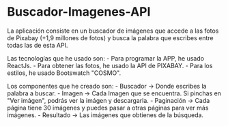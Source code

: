 # Buscador-Imagenes-API
La aplicación consiste en un buscador de imágenes que accede a las fotos de Pixabay (+1,9 millones de fotos) y busca la palabra que escribes entre todas las de esta API. 

Las tecnologías que he usado son:
    - Para programar la APP, he usado ReactJs.
    - Para obtener las fotos, he usado la API de PIXABAY.
    - Para los estilos, he usado Bootswatch "COSMO".

Los componentes que he creado son:
    - Buscador -> Donde escribes la palabra a buscar.
    - Imagen -> Cada Imagen que se encuentra. Si pinchas en "Ver imágen", podrás ver la imágen y descargarla.
    - Paginación -> Cada página tiene 30 imágenes y puedes pasar a otras páginas para ver más imágenes.
    - Resultado -> Las imágenes que obtienes de la búsqueda.


